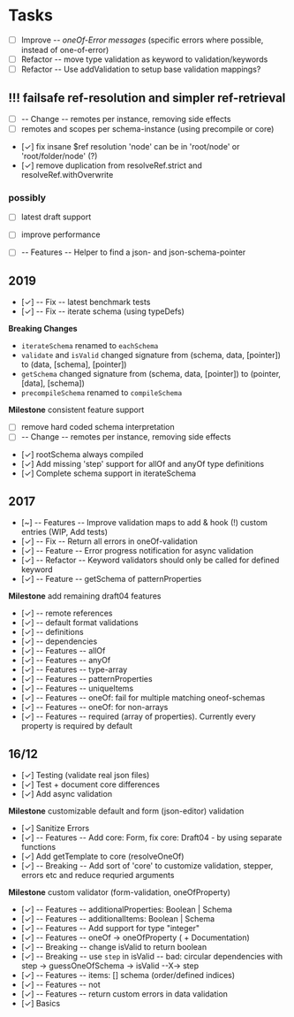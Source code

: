# Tasks

- [ ] Improve -- _oneOf-Error messages_ (specific errors where possible, instead of one-of-error)
- [ ] Refactor -- move type validation as keyword to validation/keywords
- [ ] Refactor -- Use addValidation to setup base validation mappings?

## !!! failsafe ref-resolution and simpler ref-retrieval
- [ ] -- Change -- remotes per instance, removing side effects
- [ ] remotes and scopes per schema-instance (using precompile or core)
- [✓] fix insane $ref resolution 'node' can be in 'root/node' or 'root/folder/node' (?)
- [✓] remove duplication from resolveRef.strict and resolveRef.withOverwrite


### possibly

- [ ] latest draft support
- [ ] improve performance
- [ ] -- Features -- Helper to find a json- and json-schema-pointer


## 2019

- [✓] -- Fix -- latest benchmark tests
- [✓] -- Fix -- iterate schema (using typeDefs)

**Breaking Changes**

- `iterateSchema` renamed to `eachSchema`
- `validate` and `isValid` changed signature from (schema, data, [pointer]) to (data, [schema], [pointer])
- `getSchema` changed signature from (schema, data, [pointer]) to (pointer, [data], [schema])
- `precompileSchema` renamed to `compileSchema`

**Milestone** consistent feature support

- [ ] remove hard coded schema interpretation
- [ ] -- Change -- remotes per instance, removing side effects
- [✓] rootSchema always compiled
- [✓] Add missing 'step' support for allOf and anyOf type definitions
- [✓] Complete schema support in iterateSchema


## 2017

- [~] -- Features -- Improve validation maps to add & hook (!) custom entries (WIP, Add tests)
- [✓] -- Fix -- Return all errors in oneOf-validation
- [✓] -- Feature -- Error progress notification for async validation
- [✓] -- Refactor -- Keyword validators should only be called for defined keyword
- [✓] -- Feature -- getSchema of patternProperties

**Milestone** add remaining draft04 features
- [✓] -- remote references
- [✓] -- default format validations
- [✓] -- definitions
- [✓] -- dependencies
- [✓] -- Features -- allOf
- [✓] -- Features -- anyOf
- [✓] -- Features -- type-array
- [✓] -- Features -- patternProperties
- [✓] -- Features -- uniqueItems
- [✓] -- Features -- oneOf: fail for multiple matching oneof-schemas
- [✓] -- Features -- oneOf: for non-arrays
- [✓] -- Features -- required (array of properties). Currently every property is required by default


## 16/12

- [✓] Testing (validate real json files)
- [✓] Test + document core differences
- [✓] Add async validation

**Milestone** customizable default and form (json-editor) validation
- [✓] Sanitize Errors 
- [✓] -- Features -- Add core: Form, fix core: Draft04 - by using separate functions
- [✓] Add getTemplate to core (resolveOneOf)
- [✓] -- Breaking -- Add sort of 'core' to customize validation, stepper, errors etc and reduce requried arguments

**Milestone** custom validator (form-validation, oneOfProperty)
- [✓] -- Features -- additionalProperties: Boolean | Schema
- [✓] -- Features -- additionalItems: Boolean | Schema
- [✓] -- Features -- Add support for type "integer"
- [✓] -- Features -- oneOf -> oneOfProperty ( + Documentation)
- [✓] -- Breaking -- change isValid to return boolean
- [✓] -- Breaking -- use `step` in isValid -- bad: circular dependencies with step -> guessOneOfSchema -> isValid --X-> step
- [✓] -- Features -- items: [] schema (order/defined indices)
- [✓] -- Features -- not
- [✓] -- Features -- return custom errors in data validation
- [✓] Basics
